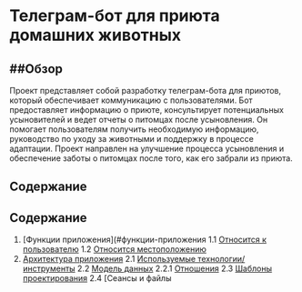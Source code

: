 # Телеграм-бот для приюта домашних животных
##Обзор
---
Проект представляет собой разработку телеграм-бота для приютов, который обеспечивает коммуникацию с пользователями. Бот предоставляет информацию о приюте, консультирует потенциальных усыновителей и ведет отчеты о питомцах после усыновления. Он помогает пользователям получить необходимую информацию, руководство по уходу за животными и поддержку в процессе адаптации. Проект направлен на улучшение процесса усыновления и обеспечение заботы о питомцах после того, как его забрали из приюта.

Содержание
---
## Содержание

1. [Функции приложения](#функции-приложения   1.1 [Относится к пользователю](#относится-к-пользователю)
   1.2 [Относится местоположению](#-------)
2. [Архитектура приложения](#архитектура-приложения)
   2.1 [Используемые технологии/инструменты](#используемые-технологииинструменты)
   2.2 [Модель данных](#модель-данных)
      2.2.1 [Отношения](#отношения)
   2.3 [Шаблоны проектирования](#шаблоны-проектирования)
   2.4 [Сеансы и файлы
